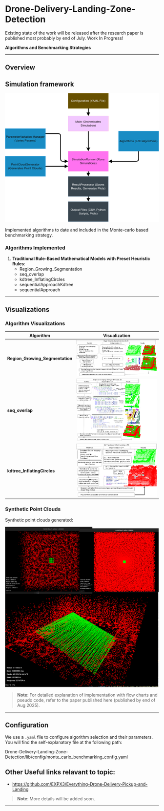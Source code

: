 # Drone-Delivery-Landing-Zone-Detection

Existing state of the work will be released after the research paper is published most probably by end of July. Work In Progress! 

**Algorithms and Benchmarking Strategies**

---

## Overview

## Simulation framework
![Simulation framework](media/simulation_framework.drawio_color.png)


Implemented algorithms to date and included in the Monte-carlo based benchmarking strategy.

### Algorithms Implemented

1. **Traditional Rule-Based Mathematical Models with Preset Heuristic Rules**:
    - Region_Growing_Segmentation
    - seq_overlap
    - kdtree_InflatingCircles
    - sequentialApproachKdtree
    - sequentialApproach

---


## Visualizations

### Algorithm Visualizations

| Algorithm                     | Visualization                              |
|-------------------------------|--------------------------------------------|
| **Region_Growing_Segmentation** | ![Region_Growing_Segmentation](media/regiongrowingseg.drawio.png) |
| **seq_overlap**               | ![seq_overlap](media/seq_throry_imple_resul.drawio.png)          |
| **kdtree_InflatingCircles**   | ![kdtree_InflatingCircles](media/inflating_circleskdtree.drawio.png) |

### Synthetic Point Clouds

Synthetic point clouds generated:

![synthetic_pointcloud](media/synthetic_pointcloud.drawio.png)

> **Note**: For detailed explanation of implementation with flow charts and pseudo code, refer to the paper published here (published by end of Aug 2025).

---

## Configuration

We use a `.yaml` file to configure algorithm selection and their parameters. You will find the self-explanatory file at the following path:

Drone-Delivery-Landing-Zone-Detection/lib/config/monte_carlo_benchmarking_config.yaml

## Other Useful links relavant to topic:
- https://github.com/EXPX3/Everything-Drone-Delivery-Pickup-and-Landing


> **Note**: More details will be added soon.

---
